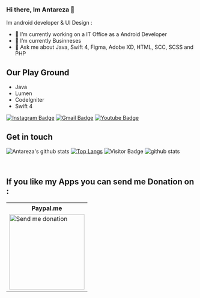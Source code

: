
### Hi there, Im Antareza 👋

Im android developer & UI Design :

- 🔭 I’m currently working on a IT Office as a Android Developer
- 🌱 I’m currently Businneses
- 💬 Ask me about Java, Swift 4, Figma, Adobe XD, HTML, SCC, SCSS and PHP

## Our Play Ground
- Java
- Lumen
- CodeIgniter
- Swift 4

[![Instagram Badge](https://img.shields.io/badge/-antarezaghifary-ff69b4?style=flat-square&logo=instagram&logoColor=white&link=https://instagram.com/samrez._/)](https://instagram.com/samrez._)
[![Gmail Badge](https://img.shields.io/badge/-antareza08@gmail.com-c14438?style=flat-square&logo=Gmail&logoColor=white&link=mailto:antareza08@gmail.com)](mailto:antareza08@gmail.com)
[![Youtube Badge](https://img.shields.io/badge/-agamtrans-darkred?style=flat-square&logo=youtube&logoColor=white&link=https://www.youtube.com/c/agamtrans)](https://www.youtube.com/c/agamtrans)


## Get in touch

![Antareza's github stats](https://github-readme-stats.vercel.app/api?username=antarezaghifary&show_icons=true&theme=dark) 
[![Top Langs](https://github-readme-stats.vercel.app/api/top-langs/?username=antarezaghifary&layout=compact)](https://github.com/antarezaghifary/github-readme-stats) 
![Visitor Badge](https://visitor-badge.laobi.icu/badge?page_id=antarezaghifary)
![github stats](https://github-readme-stats.vercel.app/api?username=antarezaghifary&show_icons=true)

<br/>

## If you like my Apps you can send me Donation on :
<table>
  <tr>
    <th>Paypal.me</th>
  </tr>
  <tr>
    <td>
      <a href="https://paypal.me/antareza" target="blank"><img src="https://i.ibb.co/Mff5X7J/QRickit-3.png" alt="Send me donation" style="width:200px !important;height:200px !important"></img></a>
    </td>
  </tr>
</table>
